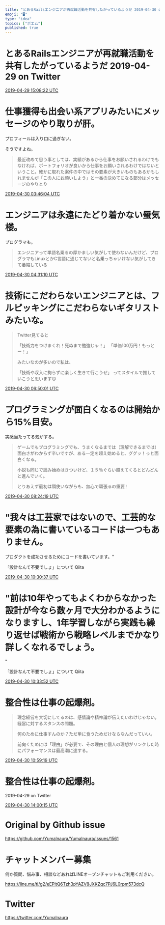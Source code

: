```yaml
---
title: "とあるRailsエンジニアが再就職活動を共有したがっているようだ 2019-04-30 on Twitter"
emoji: "🖥"
type: "idea"
topics: ["ポエム"]
published: true
---
```


# とあるRailsエンジニアが再就職活動を共有したがっているようだ 2019-04-29 on Twitter


<a href="https://twitter.com/YumaInaura/status/1122880309626920960">2019-04-29 15:08:22 UTC</a>
# 仕事獲得も出会い系アプリみたいにメッセージのやり取りが肝。


プロフィールは入り口に過ぎない。

そうですよね。

>最近改めて思う事としては、実績があるから仕事をお願いされるわけでもなければ、ポートフォリオが良いから仕事をお願いされるわけではないということ。確かに取れた案件の中ではその要素が大きいものもあるかもしれませんが「この人にお願いしよう」と一番の決めてになる部分はメッセージのやりとり

<a href="https://twitter.com/YumaInaura/status/1123070990139809792">2019-04-30 03:46:04 UTC</a>
# エンジニアは永遠にたどり着かない蜃気楼。


プログラマも。

>エンジニアって単語名乗るの厚かましい気がして使わないんだけど、プログラマもLinuxとかC言語に通じてないと名乗っちゃいけない気がしてきて萎縮している

<a href="https://twitter.com/YumaInaura/status/1123082339012055040">2019-04-30 04:31:10 UTC</a>
# 技術にこだわらないエンジニアとは、フルピッキングにこだわらないギタリストみたいな。


>Twitter見てると
>
>「技術力をつけまくれ！死ぬまで勉強じゃ！」
>「単価100万円！もっとー！」
>
>みたいなのが多いので私は、
>
>「技術や収入に拘らずに楽しく生きて行こうぜ」
>ってスタイルで推していこうと思います😙

<a href="https://twitter.com/YumaInaura/status/1123117281532235777">2019-04-30 06:50:01 UTC</a>
# プログラミングが面白くなるのは開始から15%目安。


実感当たってる気がする。

>ゲームでもプログラミングでも、うまくなるまでは（理解できるまでは）面白さがわからず辛いですが、ある一定を超え始めると、ググッ！っと面白くなる。
>
>小説も同じで読み始めはきついけど、１５％ぐらい超えてくるとどんどんと進んでいく。
>
>とりあえず最初は頭使いながらも、無心で頑張るの重要！

<a href="https://twitter.com/YumaInaura/status/1123141013499854848">2019-04-30 08:24:19 UTC</a>
# "我々は工芸家ではないので、工芸的な要素の為に書いているコードは一つもありません。
プロダクトを成功させるためにコードを書いています。"

「設計なんて不要でしょ」について  Qiita


<a href="https://twitter.com/YumaInaura/status/1123172797734240256">2019-04-30 10:30:37 UTC</a>
# "前は10年やってもよくわからなかった設計が今なら数ヶ月で大分わかるようになりますし、1年学習しながら実践も繰り返せば戦術から戦略レベルまでかなり詳しくなれるでしょう。
"

「設計なんて不要でしょ」について  Qiita


<a href="https://twitter.com/YumaInaura/status/1123173616995028992">2019-04-30 10:33:52 UTC</a>
# 整合性は仕事の起爆剤。


>理念経営を大切にしてるのは、感情論や精神論が伝えたいわけじゃない。経営に対するスタンスの問題。
>
>何のために仕事すんのか？ただ単に食うためだけならなんだっていい。
>
>前向くためには「理由」が必要で、その理由と個人の理想がリンクした時にパフォーマンスは最高潮に達する。

<a href="https://twitter.com/YumaInaura/status/1123180022355775489">2019-04-30 10:59:19 UTC</a>
# 整合性は仕事の起爆剤。
  2019-04-29 on Twitter


<a href="https://twitter.com/YumaInaura/status/1123225556617768960">2019-04-30 14:00:15 UTC</a>



# Original by Github issue

https://github.com/YumaInaura/YumaInaura/issues/1561








<!-- Update From Qiita API -->

# チャットメンバー募集


何か質問、悩み事、相談などあればLINEオープンチャットもご利用ください。

https://line.me/ti/g2/eEPltQ6Tzh3pYAZV8JXKZqc7PJ6L0rpm573dcQ





# Twitter


https://twitter.com/YumaInaura


<!-- Update From Qiita API -->


